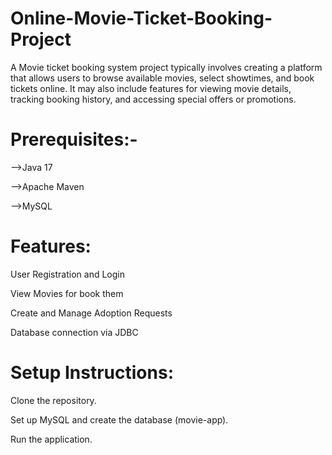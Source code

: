 # Online-Movie-Ticket-Booking-Project
A Movie ticket booking system project typically involves creating a platform that allows users to browse available movies, select showtimes, and book tickets online. It may also include features for viewing movie details, tracking booking history, and accessing special offers or promotions.

# Prerequisites:-
-->Java 17

-->Apache Maven

-->MySQL

# Features:
User Registration and Login

View Movies for book them

Create and Manage Adoption Requests

Database connection via JDBC

# Setup Instructions:
Clone the repository.

Set up MySQL and create the database (movie-app).

Run the application.
